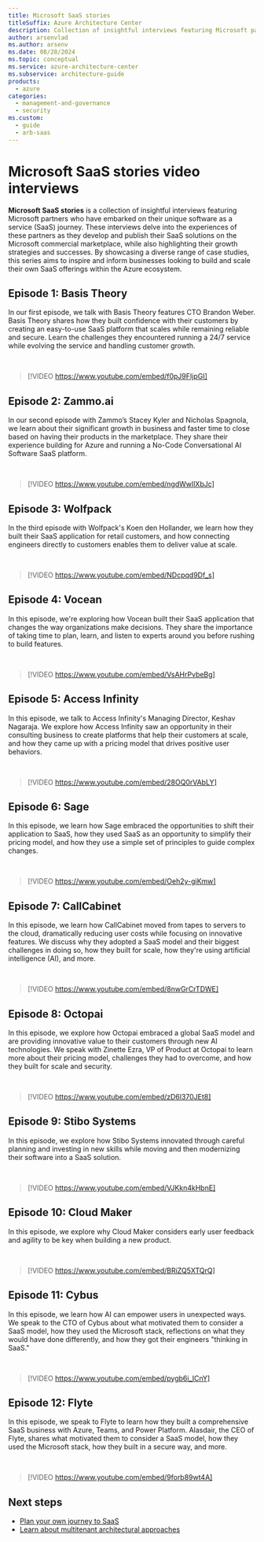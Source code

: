 ```yaml
---
title: Microsoft SaaS stories
titleSuffix: Azure Architecture Center
description: Collection of insightful interviews featuring Microsoft partners who have embarked on their unique software as a service (SaaS) journey.
author: arsenvlad
ms.author: arsenv
ms.date: 08/28/2024
ms.topic: conceptual
ms.service: azure-architecture-center
ms.subservice: architecture-guide
products:
  - azure
categories:
  - management-and-governance
  - security
ms.custom:
  - guide
  - arb-saas
---
```


# Microsoft SaaS stories video interviews

**Microsoft SaaS stories** is a collection of insightful interviews featuring Microsoft partners who have embarked on their unique software as a service (SaaS) journey. These interviews delve into the experiences of these partners as they develop and publish their SaaS solutions on the Microsoft commercial marketplace, while also highlighting their growth strategies and successes. By showcasing a diverse range of case studies, this series aims to inspire and inform businesses looking to build and scale their own SaaS offerings within the Azure ecosystem.

## Episode 1: Basis Theory

In our first episode, we talk with Basis Theory features CTO Brandon Weber. Basis Theory shares how they built confidence with their customers by creating an easy-to-use SaaS platform that scales while remaining reliable and secure. Learn the challenges they encountered running a 24/7 service while evolving the service and handling customer growth.

<br/>

> [!VIDEO https://www.youtube.com/embed/f0pJ9FIjpGI]

## Episode 2: Zammo.ai

In our second episode with Zammo’s Stacey Kyler and Nicholas Spagnola, we learn about their significant growth in business and faster time to close based on having their products in the marketplace. They share their experience building for Azure and running a No-Code Conversational AI Software SaaS platform.

<br/>

> [!VIDEO https://www.youtube.com/embed/ngdWwIlXbJc]

## Episode 3: Wolfpack

 In the third episode with Wolfpack's Koen den Hollander, we learn how they built their SaaS application for retail customers, and how connecting engineers directly to customers enables them to deliver value at scale.

<br/>

> [!VIDEO https://www.youtube.com/embed/NDcpqd9Df_s]

## Episode 4: Vocean

In this episode, we're exploring how Vocean built their SaaS application that changes the way organizations make decisions. They share the importance of taking time to plan, learn, and listen to experts around you before rushing to build features.

<br/>

> [!VIDEO https://www.youtube.com/embed/VsAHrPvbeBg]

## Episode 5: Access Infinity

In this episode, we talk to Access Infinity's Managing Director, Keshav Nagaraja. We explore how Access Infinity saw an opportunity in their consulting business to create platforms that help their customers at scale, and how they came up with a pricing model that drives positive user behaviors.

<br/>

> [!VIDEO https://www.youtube.com/embed/28OQ0rVAbLY]

## Episode 6: Sage

In this episode, we learn how Sage embraced the opportunities to shift their application to SaaS, how they used SaaS as an opportunity to simplify their pricing model, and how they use a simple set of principles to guide complex changes.

<br/>

> [!VIDEO https://www.youtube.com/embed/Oeh2y-giKmw]

## Episode 7: CallCabinet

In this episode, we learn how CallCabinet moved from tapes to servers to the cloud, dramatically reducing user costs while focusing on innovative features. We discuss why they adopted a SaaS model and their biggest challenges in doing so, how they built for scale, how they're using artificial intelligence (AI), and more.

<br/>

> [!VIDEO https://www.youtube.com/embed/8nwGrCrTDWE]

## Episode 8: Octopai

In this episode, we explore how Octopai embraced a global SaaS model and are providing innovative value to their customers through new AI technologies. We speak with Zinette Ezra, VP of Product at Octopai to learn more about their pricing model, challenges they had to overcome, and how they built for scale and security.

<br/>

> [!VIDEO https://www.youtube.com/embed/zD6l370JEt8]

## Episode 9: Stibo Systems

In this episode, we explore how Stibo Systems innovated through careful planning and investing in new skills while moving and then modernizing their software into a SaaS solution. 

<br/>

> [!VIDEO https://www.youtube.com/embed/VJKkn4kHbnE]

## Episode 10: Cloud Maker

In this episode, we explore why Cloud Maker considers early user feedback and agility to be key when building a new product.

<br/>

> [!VIDEO https://www.youtube.com/embed/BRiZQ5XTQrQ]

## Episode 11: Cybus

In this episode, we learn how AI can empower users in unexpected ways. We speak to the CTO of Cybus about what motivated them to consider a SaaS model, how they used the Microsoft stack, reflections on what they would have done differently, and how they got their engineers "thinking in SaaS."

<br/>

> [!VIDEO https://www.youtube.com/embed/pygb6i_ICnY]

## Episode 12: Flyte

In this episode, we speak to Flyte to learn how they built a comprehensive SaaS business with Azure, Teams, and Power Platform. Alasdair, the CEO of Flyte, shares what motivated them to consider a SaaS model, how they used the Microsoft stack, how they built in a secure way, and more.

<br/>

> [!VIDEO https://www.youtube.com/embed/9forb89wt4A]

## Next steps

- [Plan your own journey to SaaS](../plan-journey-saas.md)
- [Learn about multitenant architectural approaches](../../multitenant/overview.md)
